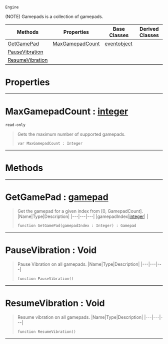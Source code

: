  `Engine`

(NOTE) Gamepads is a collection of gamepads.

|Methods|Properties|Base Classes|Derived Classes|
|---|---|---|---|
|[ GetGamePad](https://github.com/PlasmaEngine/PlasmaDocs/blob/master/code_reference/class_reference/gamepads.markdown#getgamepad-plasma-engine-d)|[ MaxGamepadCount](https://github.com/PlasmaEngine/PlasmaDocs/blob/master/code_reference/class_reference/gamepads.markdown#maxgamepadcount-plasma-eng)|[eventobject](https://github.com/PlasmaEngine/PlasmaDocs/blob/master/code_reference/class_reference/eventobject.markdown)| |
|[ PauseVibration](https://github.com/PlasmaEngine/PlasmaDocs/blob/master/code_reference/class_reference/gamepads.markdown#pausevibration-void)| | | |
|[ ResumeVibration](https://github.com/PlasmaEngine/PlasmaDocs/blob/master/code_reference/class_reference/gamepads.markdown#resumevibration-void)| | | |


 #  Properties


---  
 #  MaxGamepadCount : [integer](https://github.com/PlasmaEngine/PlasmaDocs/blob/master/code_reference/lightning_base_types/integer.markdown)

 `read-only`

> Gets the maximum number of supported gamepads.
> ``` lang=cpp, name=Lightning
> var MaxGamepadCount : Integer


---  
 #  Methods


---  
 #  GetGamePad : [gamepad](https://github.com/PlasmaEngine/PlasmaDocs/blob/master/code_reference/class_reference/gamepad.markdown)

> Get the gamepad for a given index from [0, GamepadCount].
> |Name|Type|Description|
> |---|---|---|
> |gamepadIndex|[integer](https://github.com/PlasmaEngine/PlasmaDocs/blob/master/code_reference/lightning_base_types/integer.markdown)| |
> ``` lang=cpp, name=Lightning
> function GetGamePad(gamepadIndex : Integer) : Gamepad
> ``` 


---  
 #  PauseVibration : Void

> Pause Vibration on all gamepads.
> |Name|Type|Description|
> |---|---|---|
> ``` lang=cpp, name=Lightning
> function PauseVibration()
> ``` 


---  
 #  ResumeVibration : Void

> Resume vibration on all gamepads.
> |Name|Type|Description|
> |---|---|---|
> ``` lang=cpp, name=Lightning
> function ResumeVibration()
> ``` 


---  
 

 